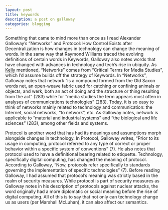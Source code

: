 ```yaml
---
layout: post
title: keywords
description: a post on galloway
categories: blogging
---
```


Something that came to mind more than once as I read Alexander Galloway’s “Networks” and Protocol: How Control Exists after Decentralization is how changes in technology can change the meaning of words. In the same way that Raymond Williams traced the evolving definitions of certain words in Keywords, Galloway also notes words that have changed with advances in technology and tech’s rise in ubiquity. As [Kelly](http://kellypolasek.github.io/blog/2016-03-02/power-and-control-blog.html) mentioned, “Networks” comes from “Critical Terms for Media Studies”, which I’d assume builds off the strategy of Keywords. In “Networks”, Galloway notes that network “is a compound formed from the Old Saxon words net, an open-weave fabric used for catching or confining animals or objects, and werk, both an act of doing and the structure or thing resulting from the act” (283) while for “media studies the term appears most often in analyses of communications technologies” (283). Today, it is so easy to think of networks mainly related to technology and communication: the Internet, social networks, “to network”, etc. As Galloway notes, network is applicable to “material and industrial systems” and “the biological and life sciences” (283), among other fields and systems. 

Protocol is another word that has had its meanings and assumptions morph alongside changes in technology. In Protocol, Galloway writes, “Prior to its usage in computing, protocol referred to any type of correct or proper behavior within a specific system of conventions” (7). He also notes that protocol used to have a definitional bearing related to etiquette. Technology, specifically digital computing, has changed the meaning of protocol. According to Galloway, “Now, protocols refer specifically to standards governing the implementation of specific technologies” (7). Before reading Galloway, I had assumed that protocol’s meaning was strictly based in the realm of security measures. While protocol is part of security measures as Galloway notes in his description of protocols against nuclear attacks, the word originally had a more diplomatic or social meaning before the rise of digital computing. All of this is to say that not only can technology change us as users (per Marshall McLuhan), it can also affect our semantics.
